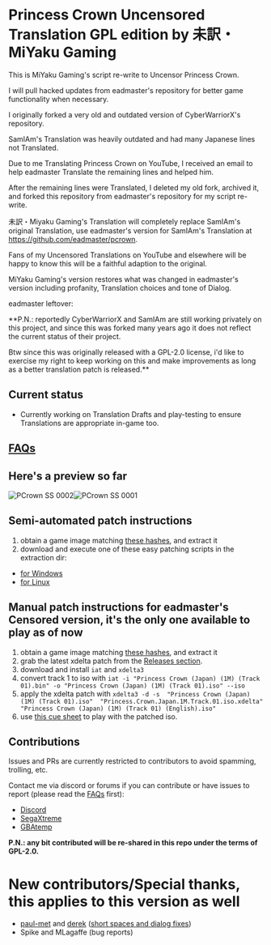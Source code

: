 
# Princess Crown Uncensored Translation GPL edition by 未訳・MiYaku Gaming

This is MiYaku Gaming's script re-write to Uncensor Princess Crown.

I will pull hacked updates from eadmaster's repository for better game functionality when necessary.

I originally forked a very old and outdated version of CyberWarriorX's repository.

SamIAm's Translation was heavily outdated and had many Japanese lines not Translated.

Due to me Translating Princess Crown on YouTube, I received an email to help eadmaster Translate the remaining lines and helped him.

After the remaining lines were Translated, I deleted my old fork, archived it, and forked this repository from eadmaster's repository for my script re-write.

未訳・Miyaku Gaming's Translation will completely replace SamIAm's original Translation, use eadmaster's version for SamIAm's Translation at https://github.com/eadmaster/pcrown.

Fans of my Uncensored Translations on YouTube and elsewhere will be happy to know this will be a faithful adaption to the original.

MiYaku Gaming's version restores what was changed in eadmaster's version including profanity, Translation choices and tone of Dialog.

eadmaster leftover:

**P.N.: reportedly CyberWarriorX and SamIAm are still working privately on this project, and since this was forked many years ago it does not reflect the current status of their project.

Btw since this was originally released with a GPL-2.0 license, i'd like to exercise my right to keep working on this and make improvements as long as a better translation patch is released.**



## Current status

 - Currently working on Translation Drafts and play-testing to ensure Translations are appropriate in-game too.


## [FAQs](https://github.com/eadmaster/pcrown/wiki/FAQs)


## Here's a preview so far

![PCrown SS 0002](https://github.com/user-attachments/assets/b28ba919-5ad2-4aa3-9157-f11bd223d6ce)![PCrown SS 0001](https://github.com/user-attachments/assets/8b6a3f28-1803-4139-b8a5-e8a5f5940beb)



## Semi-automated patch instructions

1. obtain a game image matching [these hashes](http://redump.org/disc/4901/), and extract it
2. download and execute one of these easy patching scripts in the extraction dir:
 
  - [for Windows](https://github.com/eadmaster/pcrown/blob/master/src/buildcd/_patch_eng.bat)
  - [for Linux](https://github.com/eadmaster/pcrown/blob/master/src/buildcd/_patch_eng.sh)


## Manual patch instructions for eadmaster's Censored version, it's the only one available to play as of now

1. obtain a game image matching [these hashes](http://redump.org/disc/4901/), and extract it
2. grab the latest xdelta patch from the [Releases section](https://github.com/eadmaster/pcrown/releases).
3. download and install `iat` and `xdelta3`
4. convert track 1 to iso with
`iat -i "Princess Crown (Japan) (1M) (Track 01).bin" -o "Princess Crown (Japan) (1M) (Track 01).iso" --iso`
5. apply the xdelta patch with
`xdelta3 -d -s  "Princess Crown (Japan) (1M) (Track 01).iso"  "Princess.Crown.Japan.1M.Track.01.iso.xdelta"  "Princess Crown (Japan) (1M) (Track 01) (English).iso"`
6. use [this cue sheet](https://github.com/eadmaster/pcrown/blob/master/src/buildcd/Princess%20Crown%20(Japan)%20(1M)%20(English).cue) to play with the patched iso.


## Contributions
 
Issues and PRs are currently restricted to contributors to avoid spamming, trolling, etc.

Contact me via discord or forums if you can contribute or have issues to report (please read the [FAQs](https://github.com/eadmaster/pcrown/wiki/FAQs) first):

 - [Discord](https://discord.com/channels/348545631985467394/797608417857372161)
 - [SegaXtreme](https://segaxtreme.net/members/eadmaster.30323/)
 - [GBAtemp](https://gbatemp.net/members/eadmaster.52646/)

**P.N.: any bit contributed will be re-shared in this repo under the terms of GPL-2.0.**


# New contributors/Special thanks, this applies to this version as well

 - [paul-met](https://github.com/paul-met) and [derek](https://github.com/DerekPascarella) ([short spaces and dialog fixes](https://github.com/eadmaster/pcrown/issues/1))
 - Spike and MLagaffe (bug reports)


